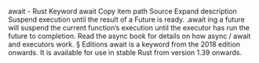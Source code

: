 await - Rust
Keyword
await
Copy item path
Source
Expand description
Suspend execution until the result of a
Future
is ready.
.await
ing a future will suspend the current function’s execution until the executor
has run the future to completion.
Read the
async book
for details on how
async
/
await
and executors work.
§
Editions
await
is a keyword from the 2018 edition onwards.
It is available for use in stable Rust from version 1.39 onwards.